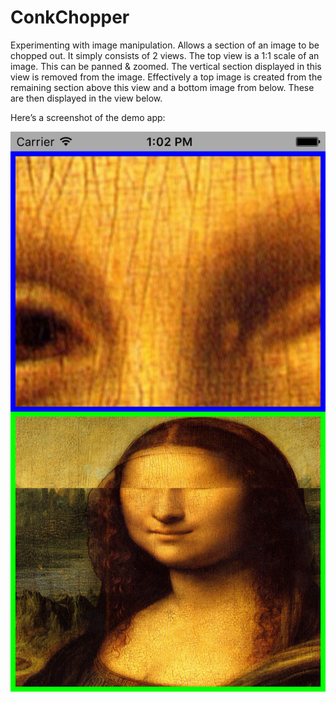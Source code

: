# ConkChopper
Experimenting with image manipulation. Allows a section of an image to be chopped out. It simply consists of 2 views. The top view is a 1:1 scale of an image. This can be panned & zoomed. The vertical section displayed in this view is removed from the image. Effectively a top image is created from the remaining section above this view and a bottom image from below. These are then displayed in the view below.

Here’s a screenshot of the demo app:

![alt text](https://raw.githubusercontent.com/petebarber/ConkChopper/master/demo.png)
